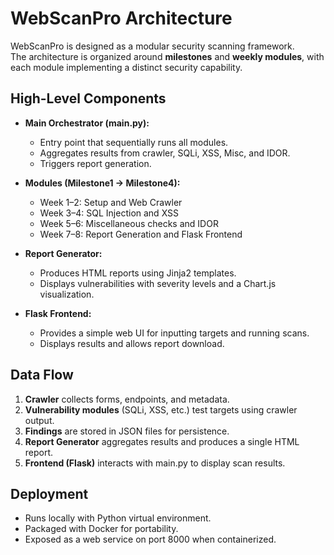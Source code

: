 # WebScanPro Architecture

WebScanPro is designed as a modular security scanning framework.  
The architecture is organized around **milestones** and **weekly modules**, with each module implementing a distinct security capability.  

## High-Level Components
- **Main Orchestrator (main.py):**
  - Entry point that sequentially runs all modules.
  - Aggregates results from crawler, SQLi, XSS, Misc, and IDOR.
  - Triggers report generation.

- **Modules (Milestone1 → Milestone4):**
  - Week 1–2: Setup and Web Crawler
  - Week 3–4: SQL Injection and XSS
  - Week 5–6: Miscellaneous checks and IDOR
  - Week 7–8: Report Generation and Flask Frontend

- **Report Generator:**
  - Produces HTML reports using Jinja2 templates.
  - Displays vulnerabilities with severity levels and a Chart.js visualization.

- **Flask Frontend:**
  - Provides a simple web UI for inputting targets and running scans.
  - Displays results and allows report download.

## Data Flow
1. **Crawler** collects forms, endpoints, and metadata.
2. **Vulnerability modules** (SQLi, XSS, etc.) test targets using crawler output.
3. **Findings** are stored in JSON files for persistence.
4. **Report Generator** aggregates results and produces a single HTML report.
5. **Frontend (Flask)** interacts with main.py to display scan results.

## Deployment
- Runs locally with Python virtual environment.
- Packaged with Docker for portability.
- Exposed as a web service on port 8000 when containerized.
